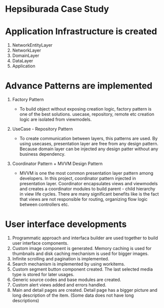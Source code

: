 # Hepsiburada Case Study

# Application Infrastructure is created

1. NetworkEntityLayer
2. NetworkLayer
3. DomainLayer
4. DataLayer
5. Application

# Advance Patterns are implemented

1. Factory Pattern
    - To build object without exposing creation logic, factory pattern is one of the best solutions. usecase, repository, remote etc creation logic are isolated from viewmodels.

2. UseCase - Repository Pattern
    - To create communication between layers, this patterns are used. By using usecases, presentation layer are free from any design pattern. Because domain layer can be injected any design patter without any business dependency.

3. Coordinator Pattern + MVVM Design Pattern
    - MVVM is one the most common presentation layer pattern among developers. In this project, coordinator pattern injected in presentation layer. Coordinator encapsulates views and viewmodels and creates a coordinator modules to build parent - child hierarchy in view life cycles. There are many significant benefits like is the fact that views are not responsible for routing, organizing flow logic between controllers etc.

# User interface developments

1. Programmatic approach and interfaca builder are used together to build user interface components.
2. Custom image component is generated. Memory caching is used for thumbnails and disk caching mechanism is used for bigger images.
3. Infinite scrolling and pagination is implemented.
4. Search mechanism is implemented by using workitems.
5. Custom segment button component created. The last selected media type is stored for later usages. 
6. Generic source codes and base modules are created.
7. Custom alert views added and errors handled.
8. Main and detail pages are created. Detail page has a bigger picture and long description of the item. (Some data does not have long descriptions)
